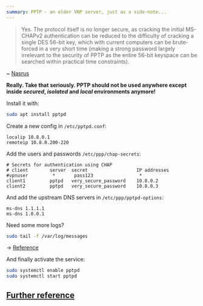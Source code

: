 ```yaml
---
summary: PPTP - an older VNP server, just as a side-note...
---
```


> Yes. The protocol itself is no longer secure, as cracking the initial MS-CHAPv2 authentication can be reduced to the difficulty of cracking a single DES 56-bit key, which with current computers can be brute-forced in a very short time (making a strong password largely irrelevant to the security of PPTP as the entire 56-bit keyspace can be searched within practical time constraints).

~ [Nasrus](https://security.stackexchange.com/questions/45509/are-there-any-known-vulnerabilities-in-pptp-vpns-when-configured-properly)

**Really. Take that seriously. PPTP should not be used anywhere except inside _secured_, _isolated_ and _local_ environments anymore!**

Install it with:
```bash
sudo apt install pptpd
```

Create a new config in `/etc/pptpd.conf`:
```
localip 10.8.0.1
remoteip 10.8.0.200-220
```

Add the users and passwords `/etc/ppp/chap-secrets`:
```
# Secrets for authentication using CHAP
# client        server  secret                  IP addresses
#vpnuser         *       pass123                 *
client1         pptpd   very_secure_password    10.8.0.2
client2         pptpd   very_secure_password    10.8.0.3
```

And add the upstream DNS servers in `/etc/ppp/pptpd-options`:
```
ms-dns 1.1.1.1
ms-dns 1.0.0.1
```

Need some more logs?
```bash
sudo tail -f /var/log/messages
```
-> [Reference](https://serverfault.com/questions/487379/pptpd-log-of-unsuccessful-authentication)

And finally activate the service:
```bash
sudo systemctl enable pptpd
sudo systemctl start pptpd
```

## [Further reference](https://www.digitalocean.com/community/tutorials/how-to-setup-your-own-vpn-with-pptp)
